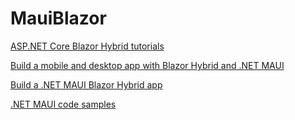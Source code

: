 # MauiBlazor

[ASP.NET Core Blazor Hybrid tutorials](https://learn.microsoft.com/en-us/aspnet/core/blazor/hybrid/tutorials/)

[Build a mobile and desktop app with Blazor Hybrid and .NET MAUI](https://learn.microsoft.com/en-us/training/modules/build-blazor-hybrid/)

[Build a .NET MAUI Blazor Hybrid app](https://learn.microsoft.com/en-us/aspnet/core/blazor/hybrid/tutorials/maui/)

[.NET MAUI code samples](https://learn.microsoft.com/en-us/samples/browse/?expanded=dotnet&products=dotnet-maui)
